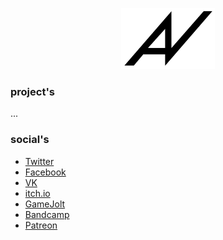 <p align="center">
    <img src="./assets/logo/black.svg" width="150px"/>
</p>

### project's
...

### social's
* [Twitter](https://twitter.com/axavtwitt)
* [Facebook](https://facebook.com/axavfaceb)
* [VK](https://vk.com/axavk)
* [itch.io](https://axavgame.itch.io/)
* [GameJolt](https://axavgame.gamejolt.io/)
* [Bandcamp](https://axavmusic.bandcamp.com/)
* [Patreon](https://www.patreon.com/axavpatreon)
